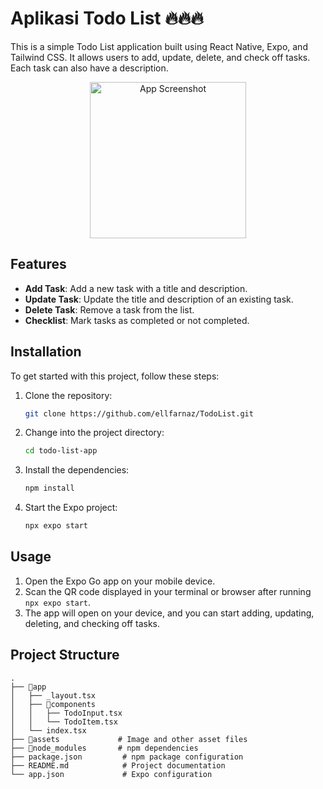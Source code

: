 # Aplikasi Todo List 🔥🔥🔥

This is a simple Todo List application built using React Native, Expo, and Tailwind CSS. It allows users to add, update, delete, and check off tasks. Each task can also have a description.

<div align="center"> 
   <img src="https://i.ibb.co.com/y6vt9PL/IMG-7515.png" alt="App Screenshot" width="250" style=""> 
</div>

## Features

- **Add Task**: Add a new task with a title and description.
- **Update Task**: Update the title and description of an existing task.
- **Delete Task**: Remove a task from the list.
- **Checklist**: Mark tasks as completed or not completed.

## Installation

To get started with this project, follow these steps:

1. Clone the repository:
   ```bash
   git clone https://github.com/ellfarnaz/TodoList.git
   ```
2. Change into the project directory:
   ```bash
   cd todo-list-app
   ```
3. Install the dependencies:
   ```bash
   npm install
   ```
4. Start the Expo project:
   ```bash
   npx expo start
   ```

## Usage

1. Open the Expo Go app on your mobile device.
2. Scan the QR code displayed in your terminal or browser after running `npx expo start`.
3. The app will open on your device, and you can start adding, updating, deleting, and checking off tasks.

## Project Structure

```plaintext
.
├── 📁app
│   ├── _layout.tsx
│   ├── 📁components
│   │   ├── TodoInput.tsx
│   │   └── TodoItem.tsx
│   └── index.tsx
├── 📁assets             # Image and other asset files
├── 📁node_modules       # npm dependencies
├── package.json         # npm package configuration
├── README.md            # Project documentation
└── app.json             # Expo configuration
```
